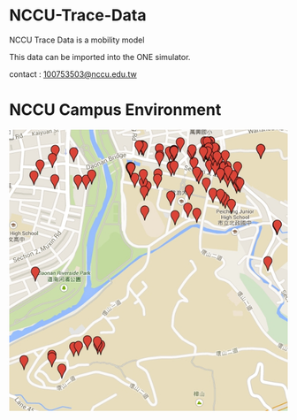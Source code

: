 # NCCU-Trace-Data
NCCU Trace Data is a mobility model


This data can be imported into the ONE simulator.

contact : 100753503@nccu.edu.tw


# NCCU Campus Environment
![image](https://github.com/NCCU-MCLAB/NCCU-Trace-Data/blob/master/Figure%201%20NCCU%20campus%20environment.jpg)
